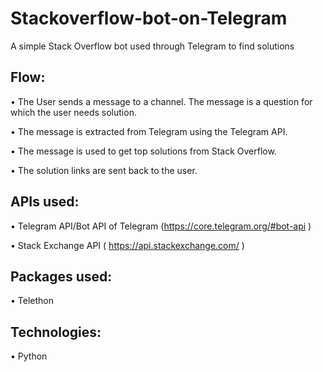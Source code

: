 # Stackoverflow-bot-on-Telegram
A simple Stack Overflow bot used through Telegram to find solutions

## Flow:
  •	The User sends a message to a channel.  The message is a question for which the user needs solution.
  
  •	The message is extracted from Telegram using the Telegram API.
  
  •	The message is used to get top solutions from Stack Overflow.
  
  •	The solution links are sent back to the user.

## APIs used:

  •	Telegram API/Bot API of Telegram (https://core.telegram.org/#bot-api )
  
  •	Stack Exchange API ( https://api.stackexchange.com/ )

## Packages used:
  •	Telethon

## Technologies:
  •	Python
